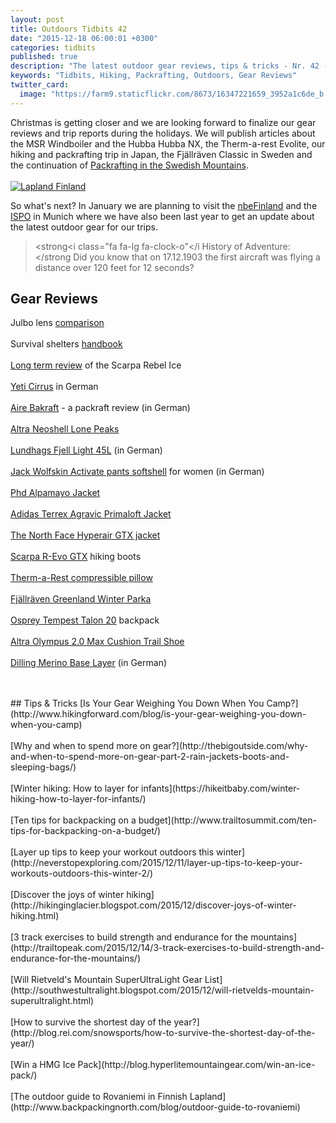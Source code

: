```yaml
---
layout: post
title: Outdoors Tidbits 42
date: "2015-12-18 06:00:01 +0300"
categories: tidbits
published: true
description: "The latest outdoor gear reviews, tips & tricks - Nr. 42 -"
keywords: "Tidbits, Hiking, Packrafting, Outdoors, Gear Reviews"
twitter_card: 
  image: "https://farm9.staticflickr.com/8673/16347221659_3952a1c6de_b.jpg"
---
```


Christmas is getting closer and we are looking forward to finalize our gear reviews and trip reports during the holidays. We will publish articles about the MSR Windboiler and the Hubba Hubba NX, the Therm-a-rest Evolite, our hiking and packrafting trip in Japan, the Fjällräven Classic in Sweden and the continuation of <a href="http://www.hikeventures.com/packrafting-Njuoreatnu-Tornetrask-abisko/">Packrafting in the Swedish Mountains</a>. 
<br><br>
<a data-flickr-embed="true" href="https://www.flickr.com/photos/90204224@N07/16347221659/in/photolist-qUxMti-qUxMCM-rbV7gy-rbV7GU-rc1CbB-r9Hef3-qUzGQK-v6DD8n-qGQmse-q3hwoU-r9HdQA-r9HdZU-qUxN4g-rbV4BL-qffws2-qUzE8R-qUxNTH-rbRHKM-qHtRc2-qUxP2D-qWZDDU-qfcV5n-rc1DjZ-qUxKka-r9HayW-qUxPwM-qGRYcg-qUqAaj-qeZFSf-qUqAsU-qfcWc2-qUqwrC-rc1F5c-qeZGDf-qUqAQh-qUqBzd-qUzEbM-qfcXtF-q3uXXe-qSuGqw-rc1Fx6-rbVb1C-qUxL2v-r9KRpJ-qFsUGz-qUxRW6-qUrMdb-qeZAQ1-qUrFbG-qUrFf9" title="Lapland Finland"><img class="img-responsive" src="https://farm9.staticflickr.com/8673/16347221659_3952a1c6de_b.jpg" alt="Lapland Finland"></a><script async src="//embedr.flickr.com/assets/client-code.js" charset="utf-8"></script><!--more-->


So what's next? In January we are planning to visit the <a href="http://www.nbe.fi/">nbeFinland</a> and the <a href="http://www.hikeventures.com/ispo-2015-review/">ISPO</a> in Munich where we have also been last year to get an update about the latest outdoor gear for our trips.

> <strong<i class="fa fa-lg fa-clock-o"</i History of Adventure:</strong Did you know that on 17.12.1903 the first aircraft was flying a distance over 120 feet for 12 seconds?


## Gear Reviews
Julbo lens [comparison](http://trailtopeak.com/2015/12/17/gear-review-julbo-lens-comparison-for-the-spectron-4-zebra-photochromic-and-camel-photochromic/)
<br><br>
Survival shelters [handbook](http://blog.trailcooking.com/2015/12/17/book-review-the-complete-survival-shelters-handbook/)
<br><br>
[Long term review](http://www.thealpinestart.com/2015/12/long-term-review-scarpa-rebel-ice/) of the Scarpa Rebel Ice
<br><br>
[Yeti Cirrus](https://www.airfreshing.com/testbericht-yeti-cirrus.html) in German
<br><br>
[Aire Bakraft](http://www.packrafting.de/2015/12/testbericht-aire-bakraft-review.html) - a packraft review (in German)
<br><br>
[Altra Neoshell Lone Peaks](http://www.eathomas.com/2015/12/16/gear-review-altra-better-than-waterproof-neoshell-lone-peaks/)
<br><br>
[Lundhags Fjell Light 45L](http://www.airfreshing.com/testbericht-lundhags-fjell-light-45l-merino-light-tee-wandersocken-rucksackfunktionsshirt-schweden.html) (in German)
<br><br>
[Jack Wolfskin Activate pants softshell](http://www.gipfel-glueck.de/test-jack-wolfskin-softshell-hose/) for women (in German)
<br><br>
[Phd Alpamayo Jacket](http://kernowoutdoors.com/outdoor_gear/phd-alpamayo-jacket-review/)
<br><br>
[Adidas Terrex Agravic Primaloft Jacket](http://www.thealpinestart.com/2015/12/field-tested-adidas-terrex-agravic-primaloft-jacket/)
<br><br>
[The North Face Hyperair GTX jacket](http://gearjunkie.com/gore-tex-active-review-the-north-face-hyperair-gtx-jacket-permanent-water-beading-surface)
<br><br>
[Scarpa R-Evo GTX](http://allthegearbutnoidea.blogspot.com/2015/12/gear-review-scarpa-r-evo-gtx-hiking.html) hiking boots
<br><br>
[Therm-a-Rest compressible pillow](http://treelinebackpacker.com/2015/12/14/thermarest-compressible-pillow-review/)
<br><br>
[Fjällräven Greenland Winter Parka](http://thegirloutdoors.co.uk/2015/12/14/review-fjallraven-greenland-winter-parka/)
<br><br>
[Osprey Tempest Talon 20](http://thegirloutdoors.co.uk/2015/12/14/osprey-tempest-talon-20-rucksack/) backpack
<br><br>
[Altra Olympus 2.0 Max Cushion Trail Shoe](http://trailtopeak.com/2015/12/13/gear-preview-altra-olympus-2-0-max-cushion-trail-shoe/)
<br><br>
[Dilling Merino Base Layer](https://www.hiking-blog.de/bekleidung/praxistest-dilling-funktionsunterwaesche-aus-merinowolle/) (in German)
<br><br>
<script type="text/javascript" src="//www.avantlink.com/link.php?ml=194281&amp;p=125311&amp;pw=150351&amp;ctc=tidbits&amp;open=_blank"></script>
<br>
## Tips & Tricks
[Is Your Gear Weighing You Down When You Camp?](http://www.hikingforward.com/blog/is-your-gear-weighing-you-down-when-you-camp)
<br><br>
[Why and when to spend more on gear?](http://thebigoutside.com/why-and-when-to-spend-more-on-gear-part-2-rain-jackets-boots-and-sleeping-bags/)
<br><br>
[Winter hiking: How to layer for infants](https://hikeitbaby.com/winter-hiking-how-to-layer-for-infants/)
<br><br>
[Ten tips for backpacking on a budget](http://www.trailtosummit.com/ten-tips-for-backpacking-on-a-budget/)
<br><br>
[Layer up tips to keep your workout outdoors this winter](http://neverstopexploring.com/2015/12/11/layer-up-tips-to-keep-your-workouts-outdoors-this-winter-2/)
<br><br>
[Discover the joys of winter hiking](http://hikinginglacier.blogspot.com/2015/12/discover-joys-of-winter-hiking.html)
<br><br>
[3 track exercises to build strength and endurance for the mountains](http://trailtopeak.com/2015/12/14/3-track-exercises-to-build-strength-and-endurance-for-the-mountains/)
<br><br>
[Will Rietveld's Mountain SuperUltraLight Gear List](http://southwestultralight.blogspot.com/2015/12/will-rietvelds-mountain-superultralight.html)
<br><br>
[How to survive the shortest day of the year?](http://blog.rei.com/snowsports/how-to-survive-the-shortest-day-of-the-year/)
<br><br>
[Win a HMG Ice Pack](http://blog.hyperlitemountaingear.com/win-an-ice-pack/)
<br><br>
[The outdoor guide to Rovaniemi in Finnish Lapland](http://www.backpackingnorth.com/blog/outdoor-guide-to-rovaniemi)
